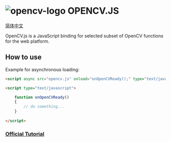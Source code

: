 # ![opencv-logo](https://opencv-1251216093.cos.ap-shanghai.myqcloud.com/img/opencv-logo-small.png) OPENCV.JS

[简体中文](https://github.com/Ouyang-Zhaoxing/opencv.js/blob/master/README.md)

OpenCV.js is a JavaScript binding for selected subset of OpenCV functions for the web platform.

## How to use

Example for asynchronous loading:

```html
<script async src="opencv.js" onload="onOpenCVReady();" type="text/javascript"></script>

<script type="text/javascript">

    function onOpenCVReady() 
    {
        // do something...
    }
    
</script>
```

### [Official Tutorial](https://docs.opencv.org/master/d5/d10/tutorial_js_root.html)
